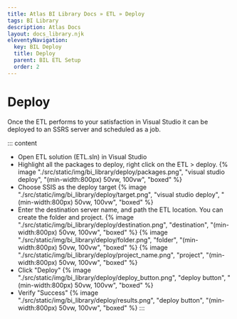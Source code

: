 ```yaml
---
title: Atlas BI Library Docs » ETL » Deploy
tags: BI Library
description: Atlas Docs
layout: docs_library.njk
eleventyNavigation:
  key: BIL Deploy
  title: Deploy
  parent: BIL ETL Setup
  order: 2
---
```


# Deploy


Once the ETL performs to your satisfaction in Visual Studio it can be deployed to an SSRS server and scheduled as a job.

::: content
- Open ETL solution (ETL.sln) in Visual Studio
- Highlight all the packages to deploy, right click on the ETL > deploy.
  {% image "./src/static/img/bi_library/deploy/packages.png", "visual studio deploy", "(min-width:800px) 50vw, 100vw", "boxed" %}
- Choose SSIS as the deploy target
  {% image "./src/static/img/bi_library/deploy/target.png", "visual studio deploy", "(min-width:800px) 50vw, 100vw", "boxed" %}
- Enter the destination server name, and path the ETL location. You can create the folder and project.
  {% image "./src/static/img/bi_library/deploy/destination.png", "destination", "(min-width:800px) 50vw, 100vw", "boxed" %}
  {% image "./src/static/img/bi_library/deploy/folder.png", "folder", "(min-width:800px) 50vw, 100vw", "boxed" %}
  {% image "./src/static/img/bi_library/deploy/project_name.png", "project", "(min-width:800px) 50vw, 100vw", "boxed" %}
- Click "Deploy"
  {% image "./src/static/img/bi_library/deploy/deploy_button.png", "deploy button", "(min-width:800px) 50vw, 100vw", "boxed" %}
- Verify "Success"
  {% image "./src/static/img/bi_library/deploy/results.png", "deploy button", "(min-width:800px) 50vw, 100vw", "boxed" %}
:::
